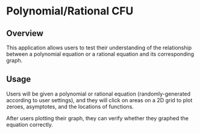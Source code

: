 # Polynomial/Rational CFU

## Overview

This application allows users to test their understanding of the relationship between a polynomial equation or a rational equation and its corresponding graph.

## Usage

Users will be given a polynomial or rational equation (randomly-generated according to user settings), and they will click on areas on a 2D grid to plot zeroes, asymptotes, and the locations of functions.

After users plotting their graph, they can verify whether they graphed the equation correctly.